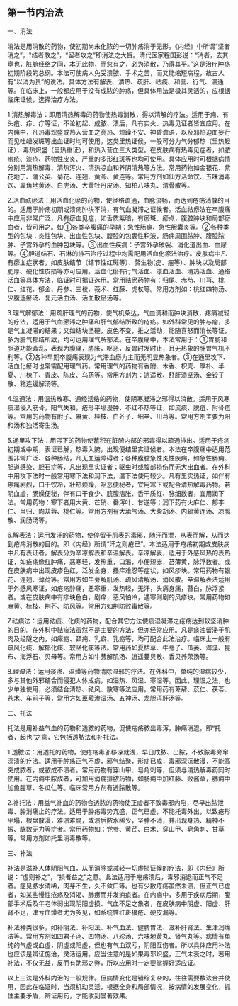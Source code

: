 ## 第一节内治法

一、消法

消法是用消散的药物，使初期尚未化脓的一切肿疡消于无形。《内经》中所谓“坚者消之”，"结者散之”，“留者攻之”即消法之大旨。清代医家程国彭说：“消者，去其壅也，脏腑经络之间，本无此物，而忽有之，必为消散，乃得其平。”这是治疗肿疡初期阶段的总纲。本法可使病人免受溃脓、手术之苦，而又能缩短病程，故古人有“以消为贵”的说法。具体方法有解表、清热、疏肝、祛痰、和营、行气、温通等。在临床上，一般都应用于没有成脓的肿疡，但具体用法是极其灵活的，应根据临床证候，选择治疗方法。

1.清热解毒法：即用清热解毒的药物使热毒消散，得以清解的疗法。适用于痈、有头疽、疖、疔等证，不论初起、成脓、溃后，凡有实火、热毒见证者皆宜应用。在内痈中，凡热毒炽盛或热入营血之高热、烦躁不安、神昏谵语，以及邪热迫血妄行而见吐衄发斑等出血证时均可使用。这类里热证候，一般可分为气分郁热（里热轻证），毒热炽盛（里热重证），和热入营血三大类型。在皮肤病有热毒见症者，如脓疱疮、漆疮、药物性皮炎、严重的多形红斑等也均可使用。具体应用时可根据病情分别用清热解毒、清热泻火、清热凉血和养阴清热等方法。常用药物如金银花、紫花地丁、蒲公英、菊花、连翘、黄芩、黄连等。常用方剂如仙方活命饮、五味消毒饮、犀角地黄汤、白虎汤、大黄牡丹皮汤、知柏八味丸、清骨散等。

2.活血祛瘀法：用活血化瘀的药物，使经络疏通，血脉流畅，而达到疮疡消散的目的。适用于肿疡初期或溃疡肿块不消，有气血凝滞之证候者。活血祛瘀法在卒腹痛中应用非常广泛，凡有瘀血见症，如舌质紫暗，有瘀斑、瘀点，腹腔肿块和局部瘀血者，皆可用之。如①各类卒腹痛的早期：急性肠痈、急性胆囊炎等。②各种类型的包块：炎性包块、出血性包块、腹腔的包裹性积液，肠痈周围脓肿、腹腔脓肿、子宫外孕的血肿包块等。③出血性疾病：子宫外孕破裂、消化道出血、血尿等。④胆道结石、石淋的排石治疗过程中均需配用活血化瘀法治疗。皮肤病中凡有瘀血症状者，如皮肤结节（结节性红斑等）、赘生物(疣、瘤等）、肿块以及局部肥厚、硬化性皮损等亦可应用。活血化瘀有行气活血、凉血活血、清热活血、通络活血等具体方法，临证时可据证选用。常用祛瘀药物有：归尾、赤芍、川芎、桃仁、红花、郁金、丹参、三棱、莪术、红藤、虎杖等。常用方剂如：桃红四物汤、少腹逐瘀汤、复元活血汤、活血散瘀汤等。

3.理气解郁法：用疏肝理气的药物，使气机条达，气血调和而肿块消散，疼痛减轻的疗法，适用于气血瘀滞之肿痛和肝气郁结所致的疮疡。如外科常见的肿与瘤，多是气血凝滞的结果；又如结块坚硬，皮色不变，推之活动，能随喜怒而消长等证，多为肝气郁结所致，均可运用理气解郁法。在卒腹痛中，本法常用于：①胃肠和胆道功能紊乱，表现为腹痛，胁胀，呕恶，反胃时发时止，且无热象的肝胃气机不利等。②各种早期卒腹痛表现为气滞血瘀为主而无明显热象者。③在通里攻下、活血化瘀时也常需配用理气药。常用理气的药物有香附、木香、枳壳、厚朴、半夏、川楝子、青皮、陈皮、乌药等。常用方剂为：逍遥散、舒肝溃坚汤、金铃子散、粘连缓解汤等。

4.温通法：用温热散寒、通经活络的药物，使阴寒凝滞之邪得以消散。适用于风寒痰湿侵入筋骨，阳气失和，疮形平塌漫肿、不红不热等证，如流痰、脱疽、附骨疽等。常用的药物有附子、麻黄、桂枝、白芥子、细辛、川芎等。常用方剂主要为阳和汤和独活寄生汤。

5.通里攻下法：用泻下的药物使蓄积在脏腑内部的邪毒得以疏通排出。适用于疮疡初期或中期，表证已解，热毒入腑，出现便结里实证候者。本法在卒腹痛中适用范围非常广泛、各种肠结，凡无血运障碍者；各种腹腔急性炎性疾病，如急性肠痈、胆道感染、胆石症等，凡出现里实证者；驱虫时或腹部损伤而无大出血者。在外科中用攻下法时一般常用寒下法和润下法，温下法使用较少。凡有里实热证，如伴有疼痛剧烈，口干饮冷，壮热烦躁，呕恶便秘者，宜用寒下或配合清热解毒药物。若阴血虚，肠燥便秘，伴有口干食少、脘腹痞胀、舌干质红、脉细数者，宜用润下法。常用药物：寒下者用大黄、芒硝、番泻叶、甘遂等；润下药有火麻仁、郁李仁、当归、肉苁蓉、桃仁等。常用方剂有大承气汤、大柴胡汤、内疏黄连汤、凉膈散、润肠汤等。

6.解表法：运用发汗的药物，使停留于肌表的毒邪，随汗而泄，从表而解，从而达到疮疡消散的目的。即《内经》所谓“汗之则疮已”。本法适用于疮疡初期或皮肤病中凡有表证者。解表分为辛凉解表和辛温解表。辛凉解表，适用于外感风热的表热证，如疮疡焮红肿痛，恶寒轻，发热重，口渴，小便短赤，苔薄黄，脉浮数者。或在皮肤病中出现皮疹色红，泛发全身，搔痒难忍等症状，如风疹块。常用药物有银花、连翘、薄荷等。常用方如牛蒡解肌汤、疏风清解汤、消风散。辛温解表法适用于外感风寒证，如疮疡肿痛，恶寒重，发热轻，无汗，头痛身痛，苔白，脉浮紧者。或在皮肤病中有疹块色白，剧痒，恶风怕冷，遇寒则剧的风疹块。常用药物如麻黄、桂枝、荆芥、防风等。常用方如荆防败毒散等。

7.祛痰法：运用祛痰、化痰的药物，配合其它方法使痰湿凝滞之疮疡达到软坚消肿的目的。在外科中祛痰法虽然不是主要的方法，但亦经常应用。凡是痰浊留滞于肌肉及经隧之内，如瘰疬、颈痈、乳癖、乳疬等，均可配合此法治疗。临床上一般有疏风化痰、解郁化痰、软坚化痰等法。常用药如夏枯草、牛蒡子、瓜蒌、海藻、昆布、海浮石、贝母等。常用方如牛蒡解肌汤、逍遥蒌贝散、香贝养荣汤等。

8.理湿法：运用淡渗、温燥等药物清除湿邪的疗法。在外科中，单纯的湿病较少，多与其他外邪结合而侵犯人体成病，如湿热、风湿、寒湿等。因此，理湿之法，也少单独使用，必须结合清热、祛风、散寒等法应用。常用药有萆薢、苡仁、茯苓、苍术、车前子等，常用方如萆薢渗湿汤、五神汤、龙胆泻肝汤等。

二、托法

托法是用补益气血的药物和透脓的药物，促使疮疡脓出毒泻，肿痛消退。即“托者，起也”之意，它包括透脓法和补托法。

1.透脓法：用透托的药物，使疮疡毒邪移深就浅，早日成脓、出脓，不致脓毒旁窜深溃的疗法。适用于肿疡正气不虚，邪气结聚，形症已成，毒邪深沉散漫，不能高突成脓者，或脓成不溃者。常用药物有穿山甲、皂角刺等，但须与清热解毒药同时使用。在内痈中脓成者，可加用消痈排脓药物，如肠痈中加红藤、败酱草，肺痈中加鱼腥草、冬瓜仁等。临床常用方剂有透脓散等。

2.补托法：用益气补血的药物合透脓的药物使正虚者不致毒邪内陷，尽早出脓泄毒、肿消痛止的疗法。适用于肿疡毒势亢盛，正气已虚，不能托毒外出，以致疮形平塌，根盘散漫，难溃难腐，或溃后脓水稀少，坚肿不消，并出现身热、精神不振、脉数无力等症者。常用药物如：党参、黄芪、白术、穿山甲、皂角刺、甘草等。常用方剂如托里消毒散等。

三、补法

补法是滋补人体阴阳气血，从而消除或减轻一切虚损证候的疗法，即《内经》所说：“虚则补之”，“损者益之”之意。此法适用于疮疡溃后，毒邪消退而正气不足者。症见脓水清稀，肉芽不生，久不敛口等。也有少数疮疡虽然未溃，但正气已虚者，如某些慢性疮疡及消渴、肺痨而并发痈疽者。在内痈中，多用于疾病后期，腹部手术后及年老体弱出现阴阳虚损、气血不足之象者，在皮肤病中阴虚、阳虚、肝肾不足，津亏血燥者尤为多见，如系统性红斑狼疮、硬皮漏等。

补法种类很多，如补阴法、补阳法、补气血法、健脾胃法、滋补肝肾法、生津润燥法等。常用方剂如四君子汤、四物汤、八珍汤、六味地黄丸、肾气丸等。病情有单纯的气虚或血虚，阴虚或阳虚，但也有气血双亏，阴阳互伤者。所以具体应用补法也应该是辨证施治，灵活运用。应当注意的是如果毒邪炽盛，正气未衰之时，若用补法，不仅无益，反而有助邪之弊，所以应用时一定要掌握好适应证。

以上三法是外科内治的一般规律。但病情变化是错综复杂的，往往需要数法合并使用，因此在临证时，当须机动灵活，根据全身和局部情况，按病情的发展变化，抓住主要矛盾，辨证用药，才能收到显著效果。
